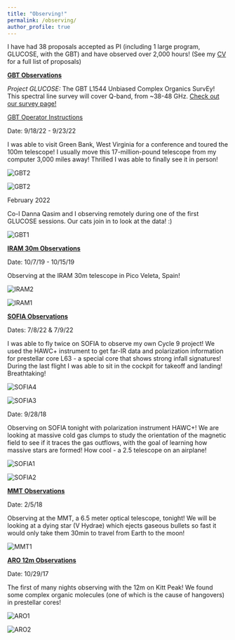 ```yaml
---
title: "Observing!"
permalink: /observing/
author_profile: true
---
```


I have had 38 proposals accepted as PI (including 1 large program, GLUCOSE, with the GBT) and have observed over 2,000 hours! (See my [CV](http://samscibelli.github.io/files/Sam_Scibelli_CV.pdf) for a full list of proposals) 

[**GBT Observations**](https://greenbankobservatory.org/science/gbt-surveys/)

*Project GLUCOSE:* The GBT L1544 Unbiased Complex Organics SurvEy! This spectral line survey will cover Q-band, from ~38-48 GHz. [Check out our survey page!](https://greenbankobservatory.org/science/gbt-surveys/glucose/)

[GBT Operator Instructions](https://samscibelli.github.io/posts/)

Date: 9/18/22 - 9/23/22

I was able to visit Green Bank, West Virginia for a conference and toured the 100m telescope! I usually move this 17-million-pound telescope from my computer 3,000 miles away! Thrilled I was able to finally see it in person!

![GBT2](/images/sam_GBT_sign.jpg)

![GBT2](/images/sam_GBT_dishview.jpg)

February 2022 

Co-I Danna Qasim and I observing remotely during one of the first GLUCOSE sessions. Our cats join in to look at the data! :) 

![GBT1](/images/cats.PNG)


[**IRAM 30m Observations**](https://www.iram-institute.org/EN/30-meter-telescope.php)


Date: 10/7/19 - 10/15/19


Observing at the IRAM 30m telescope in Pico Veleta, Spain!

![IRAM2](/images/IRAM_2.jpg)

![IRAM1](/images/IRAM_1.jpeg)
  
[**SOFIA Observations**](https://www.sofia.usra.edu/)

Dates: 7/8/22 & 7/9/22

I was able to fly twice on SOFIA to observe my own Cycle 9 project! We used the HAWC+ instrument to get far-IR data and polarization information for prestellar core L63 - a special core that shows strong infall signatures! During the last flight I was able to sit in the cockpit for takeoff and landing! Breathtaking!

![SOFIA4](/images/FD76A8A2-BC15-4657-A4C5-98C07577129C.jpeg)

![SOFIA3](/images/363BD97B-1717-42C4-B11E-B0D602C10E44.jpeg)

Date: 9/28/18 

Observing on SOFIA tonight with polarization instrument HAWC+! We are looking at massive cold gas clumps to study the orientation of the magnetic field to see if it traces the gas outflows, with the goal of learning how massive stars are formed! How cool - a 2.5 telescope on an airplane!

![SOFIA1](/images/SOFIA_1.jpeg)

![SOFIA2](/images/SOFIA_2.jpeg)


[**MMT Observations**](https://www.mmto.org/)

Date: 2/5/18

Observing at the MMT, a 6.5 meter optical telescope, tonight! We will be looking at a dying star (V Hydrae) which ejects gaseous bullets so fast it would only take them 30min to travel from Earth to the moon! 

![MMT1](/images/MMT_1.jpeg)


[**ARO 12m Observations**](http://aro.as.arizona.edu/)

Date: 10/29/17

The first of many nights observing with the 12m on Kitt Peak! We found some complex organic molecules (one of which is the cause of hangovers) in prestellar cores!

![ARO1](/images/12m_3.jpg)

![ARO2](/images/12m_2.jpg)

